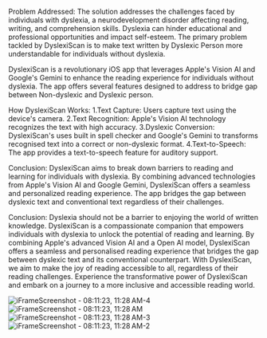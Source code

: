 Problem Addressed:
The solution addresses the challenges faced by individuals with dyslexia, a neurodevelopment disorder affecting reading, writing, and comprehension skills. Dyslexia can hinder educational and professional opportunities and impact self-esteem. The primary problem tackled by DyslexiScan is to make text written by Dyslexic Person more understandable for individuals without dyslexia.

DyslexiScan is a revolutionary iOS app that leverages Apple's Vision AI and Google's Gemini to enhance the reading experience for individuals without dyslexia. The app offers several features designed to address to bridge gap between Non-dyslexic and Dyslexic person.

How DyslexiScan Works:
1.Text Capture: Users capture text using the device's camera.
2.Text Recognition: Apple's Vision AI technology recognizes the text with high accuracy.
3.Dyslexic Conversion: DyslexiScan's uses built in spell checker and Google's Gemini to transforms recognised text into a correct or non-dyslexic format.
4.Text-to-Speech: The app provides a text-to-speech feature for auditory support.

Conclusion:
DyslexiScan aims to break down barriers to reading and learning for individuals with dyslexia. By combining advanced technologies from Apple's Vision AI and Google Gemini, DyslexiScan offers a seamless and personalized reading experience. The app bridges the gap between dyslexic text and conventional text regardless of their challenges.


Conclusion:
Dyslexia should not be a barrier to enjoying the world of written knowledge. DyslexiScan is a compassionate companion that empowers individuals with dyslexia to unlock the potential of reading and learning. By combining Apple's advanced Vision AI and a Open AI model, DyslexiScan offers a seamless and personalised reading experience that bridges the gap between dyslexic text and its conventional counterpart. With DyslexiScan, we aim to make the joy of reading accessible to all, regardless of their reading challenges.
Experience the transformative power of DyslexiScan and embark on a journey to a more inclusive and accessible reading world.



![iFrameScreenshot - 08:11:23, 11:28 AM-4](https://github.com/VeerjyotSingh/Dyslexic/assets/103166939/3ca347bc-ebc7-4b54-8e45-82d935b7bd67)
![iFrameScreenshot - 08:11:23, 11:28 AM](https://github.com/VeerjyotSingh/Dyslexic/assets/103166939/dcc6c9d7-5e05-4064-86ee-f7f3f8d9e377)
![iFrameScreenshot - 08:11:23, 11:28 AM-3](https://github.com/VeerjyotSingh/Dyslexic/assets/103166939/c9c9b9ec-1e6e-4e1d-9d8e-b6897878e925)
![iFrameScreenshot - 08:11:23, 11:28 AM-2](https://github.com/VeerjyotSingh/Dyslexic/assets/103166939/70bf2595-3b1b-4c9b-9a08-68a415a7418a)
